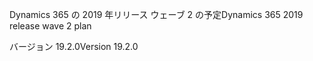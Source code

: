 <!-- This file contains localizable strings used in generating the custom PDF. Do not use as an include file in any web content. -->
<!-- strings for PDF page header -->

<span data-ttu-id="93109-101">Dynamics 365 の 2019 年リリース ウェーブ 2 の予定</span><span class="sxs-lookup"><span data-stu-id="93109-101">Dynamics 365 2019 release wave 2 plan</span></span>

<span data-ttu-id="93109-102">バージョン 19.2.0</span><span class="sxs-lookup"><span data-stu-id="93109-102">Version 19.2.0</span></span>

